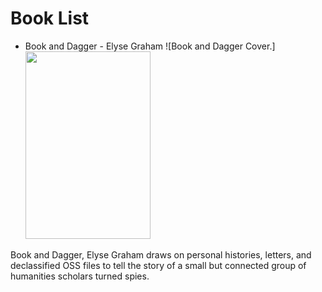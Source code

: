 # Book List

- Book and Dagger - Elyse Graham
![Book and Dagger Cover.]<img src="https://static01.nyt.com/images/2024/09/24/books/24elyse-graham-cover/24elyse-graham-cover-jumbo.jpg?quality=75&auto=webp" width="200" height="300" />

Book and Dagger, Elyse Graham draws on personal histories, letters, and declassified OSS files to tell the story of a small but connected group of humanities scholars turned spies. 
